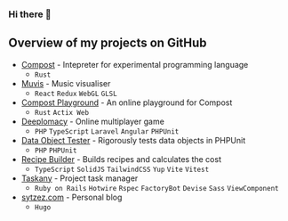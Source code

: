 ### Hi there 👋

## Overview of my projects on GitHub

- [Compost](https://github.com/sytzez/compost) - Intepreter for experimental programming language
  - `Rust`
- [Muvis](https://github.com/sytzez/muvis) - Music visualiser
  - `React` `Redux` `WebGL` `GLSL`
- [Compost Playground](https://github.com/sytzez/compost-playground) - An online playground for Compost
  - `Rust` `Actix Web`
- [Deeplomacy](https://github.com/sytzez/deeplomacy) - Online multiplayer game
  - `PHP` `TypeScript` `Laravel` `Angular` `PHPUnit`
- [Data Object Tester](https://github.com/sytzez/data-object-tester) - Rigorously tests data objects in PHPUnit
  - `PHP` `PHPUnit`
- [Recipe Builder](https://github.com/sytzez/recipe-builder) - Builds recipes and calculates the cost
  - `TypeScript` `SolidJS` `TailwindCSS` `Yup` `Vite` `Vitest`
- [Taskany](https://github.com/sytzez/taskany) - Project task manager
  - `Ruby on Rails` `Hotwire` `Rspec` `FactoryBot` `Devise` `Sass` `ViewComponent`
- [sytzez.com](https://github.com/sytzez/site) - Personal blog
  - `Hugo`
